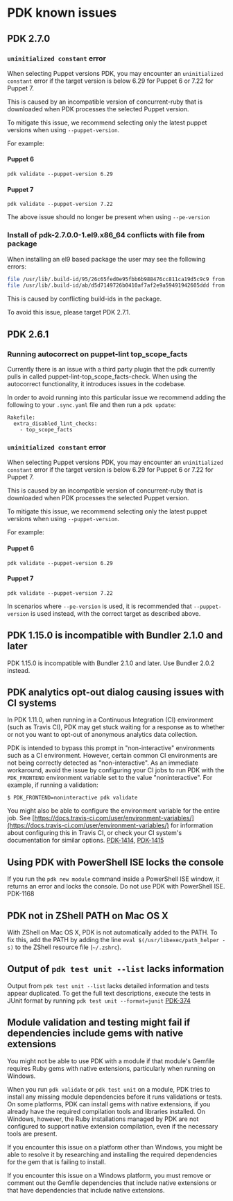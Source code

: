 # PDK known issues

## PDK 2.7.0

### `uninitialized constant` error

When selecting Puppet versions PDK, you may encounter an `uninitialized constant` error if the target version is below 6.29 for Puppet 6 or 7.22 for Puppet 7.

This is caused by an incompatible version of concurrent-ruby that is downloaded when PDK processes the selected Puppet version.

To mitigate this issue, we recommend selecting only the latest puppet versions when using `--puppet-version`.

For example:

#### Puppet 6

```
pdk validate --puppet-version 6.29
```

#### Puppet 7

```
pdk validate --puppet-version 7.22
```
The above issue should no longer be present when using `--pe-version`

### Install of pdk-2.7.0.0-1.el9.x86_64 conflicts with file from package <PACKAGE>

When installing an el9 based package the user may see the following errors:

```bash
file /usr/lib/.build-id/95/26c65fed0e95fbb6b988476cc811ca19d5c9c9 from install of pdk-2.7.0.0-1.el9.x86_64 conflicts with file from package libgcc-11.3.1-2.1.el9.x86_64
file /usr/lib/.build-id/ab/d5d7149726b0410af7af2e9a59491942605ddd from install of pdk-2.7.0.0-1.el9.x86_64 conflicts with file from package libstdc++-11.3.1-2.1.el9.x86_64
```

This is caused by conflicting build-ids in the package.

To avoid this issue, please target PDK 2.7.1.

## PDK 2.6.1

### Running autocorrect on puppet-lint top_scope_facts

Currently there is an issue with a third party plugin that the pdk currently pulls in called puppet-lint-top_scope_facts-check. When using the autocorrect functionality, it introduces issues in the codebase. 

In order to avoid running into this particular issue we recommend adding the following to your `.sync.yaml` file and then run a `pdk update`:

```
Rakefile:
  extra_disabled_lint_checks:
    - top_scope_facts
```

### `uninitialized constant` error

When selecting Puppet versions PDK, you may encounter an `uninitialized constant` error if the target version is below 6.29 for Puppet 6 or 7.22 for Puppet 7.

This is caused by an incompatible version of concurrent-ruby that is downloaded when PDK processes the selected Puppet version.

To mitigate this issue, we recommend selecting only the latest puppet versions when using `--puppet-version`.

For example:

#### Puppet 6

```
pdk validate --puppet-version 6.29
```

#### Puppet 7

```
pdk validate --puppet-version 7.22
```
In scenarios where `--pe-version` is used, it is recommended that `--puppet-version` is used instead, with the correct target as described above.

## PDK 1.15.0 is incompatible with Bundler 2.1.0 and later

PDK 1.15.0 is incompatible with Bundler 2.1.0 and later. Use Bundler 2.0.2
instead.

## PDK analytics opt-out dialog causing issues with CI systems

In PDK 1.11.0, when running in a Continuous Integration (CI) environment (such
as Travis CI), PDK may get stuck waiting for a response as to whether or not you
want to opt-out of anonymous analytics data collection.

PDK is intended to bypass this prompt in "non-interactive" environments such as
a CI environment. However, certain common CI environments are not being
correctly detected as "non-interactive". As an immediate workaround, avoid the
issue by configuring your CI jobs to run PDK with the `PDK_FRONTEND` environment
variable set to the value "noninteractive". For example, if running a
validation:

```
$ PDK_FRONTEND=noninteractive pdk validate
```

You might also be able to configure the environment variable for the entire job.
See
[https://docs.travis-ci.com/user/environment-variables/](https://docs.travis-ci.com/user/environment-variables/)
for information about configuring this in Travis CI, or check your CI system's
documentation for similar options.
[PDK-1414](https://tickets.puppetlabs.com/browse/PDK-1414),
[PDK-1415](https://tickets.puppetlabs.com/browse/PDK-1415)

## Using PDK with PowerShell ISE locks the console

If you run the `pdk new module` command inside a PowerShell ISE window, it
returns an error and locks the console. Do not use PDK with PowerShell ISE.
PDK-1168

## PDK not in ZShell PATH on Mac OS X

With ZShell on Mac OS X, PDK is not automatically added to the PATH. To fix
this, add the PATH by adding the line `eval $(/usr/libexec/path_helper -s)` to
the ZShell resource file (`~/.zshrc`).

## Output of `pdk test unit --list` lacks information

Output from `pdk test unit --list` lacks detailed information and tests appear
duplicated. To get the full text descriptions, execute the tests in JUnit format
by running `pdk test unit --format=junit`
[PDK-374](https://tickets.puppetlabs.com/browse/PDK-374)

## Module validation and testing might fail if dependencies include gems with native extensions

You might not be able to use PDK with a module if that module's Gemfile requires
Ruby gems with native extensions, particularly when running on Windows.

When you run `pdk validate` or `pdk test unit` on a module, PDK tries to install
any missing module dependencies before it runs validations or tests. On some
platforms, PDK can install gems with native extensions, if you already have the
required compilation tools and libraries installed. On Windows, however, the
Ruby installations managed by PDK are not configured to support native extension
compilation, even if the necessary tools are present.

If you encounter this issue on a platform other than Windows, you might be able
to resolve it by researching and installing the required dependencies for the
gem that is failing to install.

If you encounter this issue on a Windows platform, you must remove or comment
out the Gemfile dependencies that include native extensions or that have
dependencies that include native extensions.

